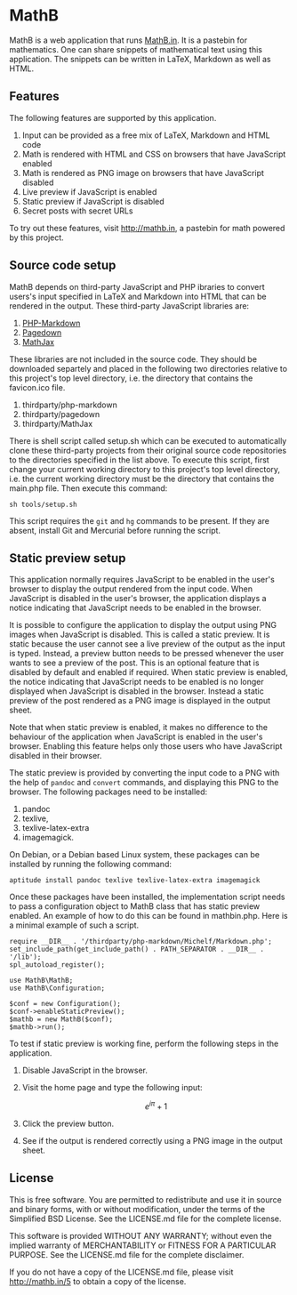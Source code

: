 MathB
=====
MathB is a web application that runs [MathB.in][1]. It is a pastebin for
mathematics. One can share snippets of mathematical text using this
application. The snippets can be written in LaTeX, Markdown as well as
HTML.

  [1]: http://mathb.in/


Features
--------
The following features are supported by this application.

  1. Input can be provided as a free mix of LaTeX, Markdown and HTML
     code
  2. Math is rendered with HTML and CSS on browsers that have JavaScript
     enabled
  3. Math is rendered as PNG image on browsers that have JavaScript
     disabled
  4. Live preview if JavaScript is enabled
  5. Static preview if JavaScript is disabled
  6. Secret posts with secret URLs

To try out these features, visit <http://mathb.in>, a pastebin for math
powered by this project.


Source code setup
-----------------
MathB depends on third-party JavaScript and PHP ibraries to convert
users's input specified in LaTeX and Markdown into HTML that can be
rendered in the output. These third-party JavaScript libraries are:

  1. [PHP-Markdown][T1]
  2. [Pagedown][T2]
  3. [MathJax][T3]

These libraries are not included in the source code. They should be
downloaded separtely and placed in the following two directories
relative to this project's top level directory, i.e. the directory that
contains the favicon.ico file.

  1. thirdparty/php-markdown
  2. thirdparty/pagedown
  3. thirdparty/MathJax

There is shell script called setup.sh which can be executed to
automatically clone these third-party projects from their original
source code repositories to the directories specified in the list above.
To execute this script, first change your current working directory to
this project's top level directory, i.e. the current working directory
must be the directory that contains the main.php file. Then execute this
command:

    sh tools/setup.sh

This script requires the `git` and `hg` commands to be present. If they
are absent, install Git and Mercurial before running the script.

  [T1]: http://michelf.ca/projects/php-markdown/
  [T2]: http://code.google.com/p/pagedown/
  [T3]: http://www.mathjax.org/


Static preview setup
--------------------
This application normally requires JavaScript to be enabled in the
user's browser to display the output rendered from the input code. When
JavaScript is disabled in the user's browser, the application displays a
notice indicating that JavaScript needs to be enabled in the browser.

It is possible to configure the application to display the output using
PNG images when JavaScript is disabled. This is called a static preview.
It is static because the user cannot see a live preview of the output as
the input is typed. Instead, a preview button needs to be pressed
whenever the user wants to see a preview of the post. This is an
optional feature that is disabled by default and enabled if required.
When static preview is enabled, the notice indicating that JavaScript
needs to be enabled is no longer displayed when JavaScript is disabled
in the browser. Instead a static preview of the post rendered as a PNG
image is displayed in the output sheet.

Note that when static preview is enabled, it makes no difference to the
behaviour of the application when JavaScript is enabled in the user's
browser. Enabling this feature helps only those users who have
JavaScript disabled in their browser.

The static preview is provided by converting the input code to a PNG
with the help of `pandoc` and `convert` commands, and displaying this
PNG to the browser.  The following packages need to be installed:

  1. pandoc
  2. texlive,
  3. texlive-latex-extra
  4. imagemagick.

On Debian, or a Debian based Linux system, these packages can be
installed by running the following command:

    aptitude install pandoc texlive texlive-latex-extra imagemagick

Once these packages have been installed, the implementation script needs
to pass a configuration object to MathB class that has static preview
enabled. An example of how to do this can be found in mathbin.php. Here
is a minimal example of such a script.

    require __DIR__ . '/thirdparty/php-markdown/Michelf/Markdown.php';
    set_include_path(get_include_path() . PATH_SEPARATOR . __DIR__ . '/lib');
    spl_autoload_register();

    use MathB\MathB;
    use MathB\Configuration;

    $conf = new Configuration();
    $conf->enableStaticPreview();
    $mathb = new MathB($conf);
    $mathb->run();

To test if static preview is working fine, perform the following steps
in the application.


  1. Disable JavaScript in the browser.
  2. Visit the home page and type the following input:

        $$ e^{i \pi} + 1 $$

  3. Click the preview button.
  4. See if the output is rendered correctly using a PNG image in the
     output sheet.


License
-------
This is free software. You are permitted to redistribute and use it in
source and binary forms, with or without modification, under the terms
of the Simplified BSD License. See the LICENSE.md file for the complete
license.

This software is provided WITHOUT ANY WARRANTY; without even the implied
warranty of MERCHANTABILITY or FITNESS FOR A PARTICULAR PURPOSE. See the
LICENSE.md file for the complete disclaimer.

If you do not have a copy of the LICENSE.md file, please visit
<http://mathb.in/5> to obtain a copy of the license.

